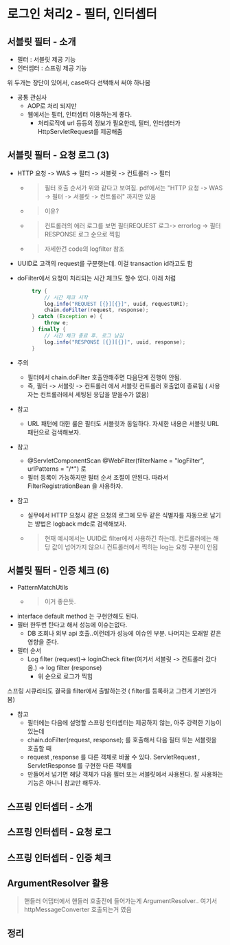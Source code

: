 # 로그인 처리2 - 필터, 인터셉터

## 서블릿 필터 - 소개

- 필터 : 서블릿 제공 기능
- 인터셉터 : 스프링 제공 기능
  
위 두개는 장단이 있어서, case마다 선택해서 써야 하나봄   

- 공통 관심사
  - AOP로 처리 되지만
  - 웹에서는 필터, 인터셉터 이용하는게 좋다. 
    - 처리로직에 url 등등의 정보가 필요한데, 필터, 인터셉터가 HttpServletRequest를 제공해줌

## 서블릿 필터 - 요청 로그 (3)

- HTTP 요청 -> WAS -> 필터 -> 서블릿 -> 컨트롤러 -> 필터
  - > 필터 호출 순서가 위와 같다고 보여짐. pdf에서는 "HTTP 요청 -> WAS -> 필터 -> 서블릿 -> 컨트롤러" 까지만 있음  
  - > 이유?  
  - > 컨트롤러의 에러 로그를 보면 필터REQUEST 로그-> errorlog -> 필터RESPONSE 로그 순으로 찍힘  
  - > 자세한건 code의 logfilter 참조

- UUID로 고객의 request를 구분햇는데. 이걸 transaction id라고도 함
- doFilter에서 요청이 처리되는 시간 체크도 할수 있다. 아래 처럼

```java
        try {
            // 시간 체크 시작
            log.info("REQUEST [{}][{}]", uuid, requestURI);
            chain.doFilter(request, response);
        } catch (Exception e) {
            throw e;
        } finally {
            // 시간 체크 종료 후. 로그 남김
            log.info("RESPONSE [{}][{}]", uuid, response);
        }
```

- 주의
  - 필터에서 chain.doFilter 호출안해주면 다음단계 진행이 안됨.
  - 즉, 필터 -> 서블릿 -> 컨트롤러 에서 서블릿 컨트롤러 호출없이 종료됨 ( 사용자는 컨트롤러에서 세팅된 응답을 받을수가 없음)

- 참고
  - URL 패턴에 대한 룰은 필터도 서블릿과 동일하다. 자세한 내용은 서블릿 URL 패턴으로 검색해보자.
- 참고
  - @ServletComponentScan @WebFilter(filterName = "logFilter", urlPatterns = "/*") 로
  - 필터 등록이 가능하지만 필터 순서 조절이 안된다. 따라서 FilterRegistrationBean 을 사용하자.

- 참고
  - 실무에서 HTTP 요청시 같은 요청의 로그에 모두 같은 식별자를 자동으로 남기는 방법은 logback mdc로 검색해보자.
  - > 현재 예시에서는 UUID로 filter에서 사용하긴 하는데. 컨트롤러에는 해당 값이 넘어가지 않으니 컨트롤러에서 찍히는 log는 요청 구분이 안됨 

## 서블릿 필터 - 인증 체크 (6)

- PatternMatchUtils 
  - > 이거 좋은듯. 
- interface default method 는 구현안해도 된다. 
- 필터 한두번 탄다고 해서 성능에 이슈는없다. 
  - DB 조회나 외부 api 호출..이런데가 성능에 이슈인 부분. 나머지는 모래알 같은 영향을 준다. 
- 필터 순서
  - Log filter (request)-> loginCheck filter(여기서 서블릿 -> 컨트롤러 갔다옴.) -> log filter (response)
    - 위 순으로 로그가 찍힘

스프링 시큐리티도 결국을 filter에서 출발하는것 ( filter를 등록하고 그런게 기본인가봄)  

- 참고
  - 필터에는 다음에 설명할 스프링 인터셉터는 제공하지 않는, 아주 강력한 기능이 있는데
  - chain.doFilter(request, response); 를 호출해서 다음 필터 또는 서블릿을 호출할 때
  -  request ,response 를 다른 객체로 바꿀 수 있다. ServletRequest , ServletResponse 를 구현한 다른 객체를
  -  만들어서 넘기면 해당 객체가 다음 필터 또는 서블릿에서 사용된다. 잘 사용하는 기능은 아니니 참고만 해두자.

## 스프링 인터셉터 - 소개

## 스프링 인터셉터 - 요청 로그

## 스프링 인터셉터 - 인증 체크

## ArgumentResolver 활용

> 핸들러 어댑터에서 핸들러 호출전에 들어가는게 ArgumentResolver.. 여기서 httpMessageConverter 호출되는거 였음

## 정리
